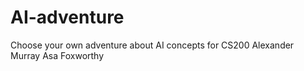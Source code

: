 # AI-adventure

Choose your own adventure about AI concepts for CS200
Alexander Murray
Asa Foxworthy

